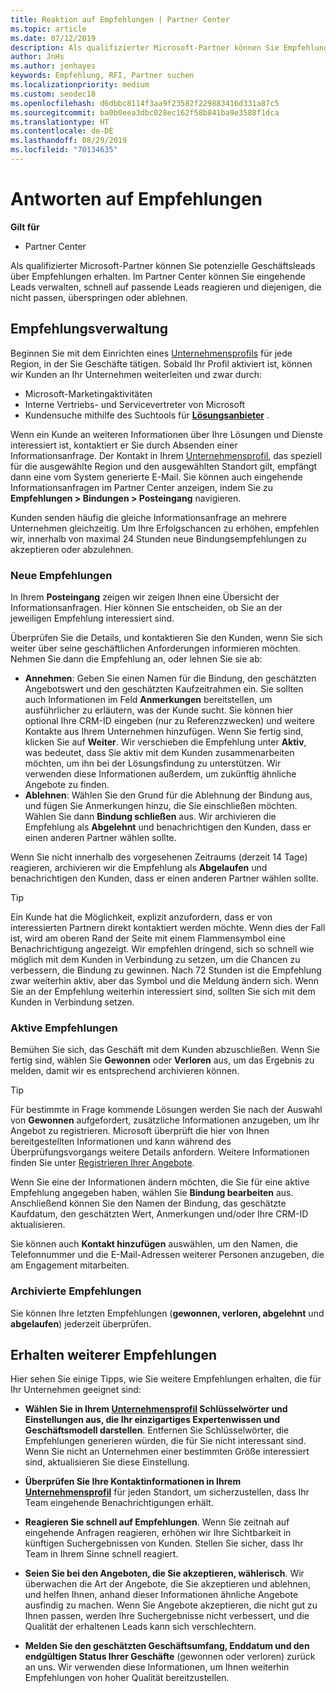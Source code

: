 ```yaml
---
title: Reaktion auf Empfehlungen | Partner Center
ms.topic: article
ms.date: 07/12/2019
description: Als qualifizierter Microsoft-Partner können Sie Empfehlungen über das Partner Center bewerten, verhandeln und beantworten.
author: JnHs
ms.author: jenhayes
keywords: Empfehlung, RFI, Partner suchen
ms.localizationpriority: medium
ms.custom: seodec18
ms.openlocfilehash: d6dbbc8114f3aa9f23582f229883416d331a87c5
ms.sourcegitcommit: ba0b0eea3dbc028ec162f58b841ba9e3588f1dca
ms.translationtype: HT
ms.contentlocale: de-DE
ms.lasthandoff: 08/29/2019
ms.locfileid: "70134635"
---
```

# <a name="respond-to-referrals"></a>Antworten auf Empfehlungen

**Gilt für**

-  Partner Center

Als qualifizierter Microsoft-Partner können Sie potenzielle Geschäftsleads über Empfehlungen erhalten. Im Partner Center können Sie eingehende Leads verwalten, schnell auf passende Leads reagieren und diejenigen, die nicht passen, überspringen oder ablehnen. 

## <a name="referral-management"></a>Empfehlungsverwaltung

Beginnen Sie mit dem Einrichten eines [Unternehmensprofils](create-a-marketing-profile.md) für jede Region, in der Sie Geschäfte tätigen. Sobald Ihr Profil aktiviert ist, können wir Kunden an Ihr Unternehmen weiterleiten und zwar durch:

*  Microsoft-Marketingaktivitäten
*  Interne Vertriebs- und Servicevertreter von Microsoft
*  Kundensuche mithilfe des Suchtools für **[Lösungsanbieter](https://www.microsoft.com/solution-providers/home)** .

Wenn ein Kunde an weiteren Informationen über Ihre Lösungen und Dienste interessiert ist, kontaktiert er Sie durch Absenden einer Informationsanfrage. Der Kontakt in Ihrem [Unternehmensprofil](create-a-marketing-profile.md), das speziell für die ausgewählte Region und den ausgewählten Standort gilt, empfängt dann eine vom System generierte E-Mail. Sie können auch eingehende Informationsanfragen im Partner Center anzeigen, indem Sie zu **Empfehlungen > Bindungen > Posteingang** navigieren.

Kunden senden häufig die gleiche Informationsanfrage an mehrere Unternehmen gleichzeitig. Um Ihre Erfolgschancen zu erhöhen, empfehlen wir, innerhalb von maximal 24 Stunden neue Bindungsempfehlungen zu akzeptieren oder abzulehnen.

### <a name="new-referrals"></a>Neue Empfehlungen

In Ihrem **Posteingang** zeigen wir zeigen Ihnen eine Übersicht der Informationsanfragen. Hier können Sie entscheiden, ob Sie an der jeweiligen Empfehlung interessiert sind.

Überprüfen Sie die Details, und kontaktieren Sie den Kunden, wenn Sie sich weiter über seine geschäftlichen Anforderungen informieren möchten. Nehmen Sie dann die Empfehlung an, oder lehnen Sie sie ab:

*  **Annehmen**: Geben Sie einen Namen für die Bindung, den geschätzten Angebotswert und den geschätzten Kaufzeitrahmen ein. Sie sollten auch Informationen im Feld **Anmerkungen** bereitstellen, um ausführlicher zu erläutern, was der Kunde sucht. Sie können hier optional Ihre CRM-ID eingeben (nur zu Referenzzwecken) und weitere Kontakte aus Ihrem Unternehmen hinzufügen. Wenn Sie fertig sind, klicken Sie auf **Weiter**. Wir verschieben die Empfehlung unter **Aktiv**, was bedeutet, dass Sie aktiv mit dem Kunden zusammenarbeiten möchten, um ihn bei der Lösungsfindung zu unterstützen. Wir verwenden diese Informationen außerdem, um zukünftig ähnliche Angebote zu finden.
*  **Ablehnen**: Wählen Sie den Grund für die Ablehnung der Bindung aus, und fügen Sie Anmerkungen hinzu, die Sie einschließen möchten. Wählen Sie dann **Bindung schließen** aus. Wir archivieren die Empfehlung als **Abgelehnt** und benachrichtigen den Kunden, dass er einen anderen Partner wählen sollte.

Wenn Sie nicht innerhalb des vorgesehenen Zeitraums (derzeit 14 Tage) reagieren, archivieren wir die Empfehlung als **Abgelaufen** und benachrichtigen den Kunden, dass er einen anderen Partner wählen sollte.

> [!TIP]
> Ein Kunde hat die Möglichkeit, explizit anzufordern, dass er von interessierten Partnern direkt kontaktiert werden möchte. Wenn dies der Fall ist, wird am oberen Rand der Seite mit einem Flammensymbol eine Benachrichtigung angezeigt. Wir empfehlen dringend, sich so schnell wie möglich mit dem Kunden in Verbindung zu setzen, um die Chancen zu verbessern, die Bindung zu gewinnen. Nach 72 Stunden ist die Empfehlung zwar weiterhin aktiv, aber das Symbol und die Meldung ändern sich. Wenn Sie an der Empfehlung weiterhin interessiert sind, sollten Sie sich mit dem Kunden in Verbindung setzen.

### <a name="active-referrals"></a>Aktive Empfehlungen

Bemühen Sie sich, das Geschäft mit dem Kunden abzuschließen. Wenn Sie fertig sind, wählen Sie **Gewonnen** oder **Verloren** aus, um das Ergebnis zu melden, damit wir es entsprechend archivieren können.

> [!TIP]
> Für bestimmte in Frage kommende Lösungen werden Sie nach der Auswahl von **Gewonnen** aufgefordert, zusätzliche Informationen anzugeben, um Ihr Angebot zu registrieren. Microsoft überprüft die hier von Ihnen bereitgestellten Informationen und kann während des Überprüfungsvorgangs weitere Details anfordern. Weitere Informationen finden Sie unter [Registrieren Ihrer Angebote](register-deals.md).

Wenn Sie eine der Informationen ändern möchten, die Sie für eine aktive Empfehlung angegeben haben, wählen Sie **Bindung bearbeiten** aus. Anschließend können Sie den Namen der Bindung, das geschätzte Kaufdatum, den geschätzten Wert, Anmerkungen und/oder Ihre CRM-ID aktualisieren.

Sie können auch **Kontakt hinzufügen** auswählen, um den Namen, die Telefonnummer und die E-Mail-Adressen weiterer Personen anzugeben, die am Engagement mitarbeiten.


### <a name="archived-referrals"></a>Archivierte Empfehlungen

Sie können Ihre letzten Empfehlungen (**gewonnen, verloren, abgelehnt** und **abgelaufen**) jederzeit überprüfen. 

## <a name="getting-more-referrals"></a>Erhalten weiterer Empfehlungen

Hier sehen Sie einige Tipps, wie Sie weitere Empfehlungen erhalten, die für Ihr Unternehmen geeignet sind:

*  **Wählen Sie in Ihrem [Unternehmensprofil](create-a-marketing-profile.md) Schlüsselwörter und Einstellungen aus, die Ihr einzigartiges Expertenwissen und Geschäftsmodell darstellen**. Entfernen Sie Schlüsselwörter, die Empfehlungen generieren würden, die für Sie nicht interessant sind. Wenn Sie nicht an Unternehmen einer bestimmten Größe interessiert sind, aktualisieren Sie diese Einstellung.

*  **Überprüfen Sie Ihre Kontaktinformationen in Ihrem [Unternehmensprofil](create-a-marketing-profile.md)** für jeden Standort, um sicherzustellen, dass Ihr Team eingehende Benachrichtigungen erhält.

*  **Reagieren Sie schnell auf Empfehlungen**. Wenn Sie zeitnah auf eingehende Anfragen reagieren, erhöhen wir Ihre Sichtbarkeit in künftigen Suchergebnissen von Kunden. Stellen Sie sicher, dass Ihr Team in Ihrem Sinne schnell reagiert.

*  **Seien Sie bei den Angeboten, die Sie akzeptieren, wählerisch**. Wir überwachen die Art der Angebote, die Sie akzeptieren und ablehnen, und helfen Ihnen, anhand dieser Informationen ähnliche Angebote ausfindig zu machen. Wenn Sie Angebote akzeptieren, die nicht gut zu Ihnen passen, werden Ihre Suchergebnisse nicht verbessert, und die Qualität der erhaltenen Leads kann sich verschlechtern.

*  **Melden Sie den geschätzten Geschäftsumfang, Enddatum und den endgültigen Status Ihrer Geschäfte**  (gewonnen oder verloren) zurück an uns. Wir verwenden diese Informationen, um Ihnen weiterhin Empfehlungen von hoher Qualität bereitzustellen.
